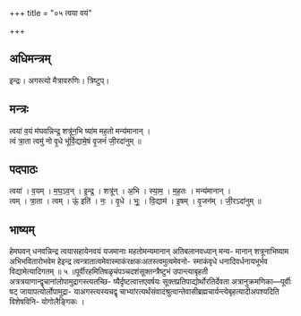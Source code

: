 +++
title = "०५ त्वया वयं"

+++
## अधिमन्त्रम्
इन्द्रः। अगस्त्यो मैत्रावरुणिः। त्रिष्टुप्।

## मन्त्रः
त्वया॑ व॒यं म॑घवन्निन्द्र॒ शत्रू॑न॒भि ष्या॑म मह॒तो मन्य॑मानान् ।  
त्वं त्रा॒ता त्वमु॑ नो वृ॒धे भू॑र्वि॒द्यामे॒षं वृ॒जनं॑ जी॒रदा॑नुम् ॥

## पदपाठः
त्वया॑ । व॒यम् । म॒घ॒ऽव॒न् । इ॒न्द्र॒ । शत्रू॑न् । अ॒भि । स्या॒म॒ । म॒ह॒तः । मन्य॑मानान् ।  
त्वम् । त्रा॒ता । त्वम् । ऊं॒ इति॑ । नः॒ । वृ॒धे । भूः॒ । वि॒द्याम॑ । इ॒षम् । वृ॒जन॑म् । जी॒रऽदा॑नुम् ॥

## भाष्यम्
हेमघवन् धनवन्निन्द्र त्वयासहायेनवयं यजमानाः महतोमन्यमानान् अतिबलानवध्यान् मन्य- मानान् शत्रूनाभिष्याम अभिभवितारोभवेम हेइन्द्र त्वन्त्रातात्वमेवास्माकंरक्षकःअतस्त्वमुत्वमेवनो- स्माकंवृधे धनादिवर्धनायभूर्भव विद्यामेत्यादिगतम् ॥ ५ ॥पूर्वीरहमितिषळृचंपञ्चदशंसूक्तन्त्रैष्टुभं उपान्त्याबृहती अत्रत्रयाणान्द्वृचानांलोपामुद्रागस्त्यतच्छि- ष्यैर्दृष्टत्वात्तएवर्षयः सूक्तप्रतिपाद्योर्थोरतिर्देवता अत्रानुक्रमणिका—पूर्वीः षट् जायापत्योर्लोपामुद्रा- याअगस्त्यस्यचद्वृ चाभ्यांरत्यर्थंसंवादंश्रुत्वान्तेवासीब्रह्मचार्यन्त्येबृहत्यादीअपश्यदिति विशेषविनि- योगोलैङ्गिकः ।